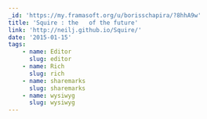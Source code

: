 ```yaml
---
_id: 'https://my.framasoft.org/u/borisschapira/?8hhA9w'
title: 'Squire : the   of the future'
link: 'http://neilj.github.io/Squire/'
date: '2015-01-15'
tags:
    - name: Editor
      slug: editor
    - name: Rich
      slug: rich
    - name: sharemarks
      slug: sharemarks
    - name: wysiwyg
      slug: wysiwyg
---
```


<div class="markdown"><p></p></div>
